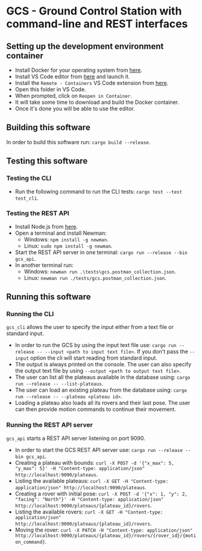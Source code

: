 # GCS - Ground Control Station with command-line and REST interfaces

## Setting up the development environment container
* Install Docker for your operating system from [here](https://www.docker.com/get-started).
* Install VS Code editor from [here](https://code.visualstudio.com/Download) and launch it.
* Install the `Remote - Containers` VS Code extension from [here](https://marketplace.visualstudio.com/items?itemName=ms-vscode-remote.remote-containers).
* Open this folder in VS Code.
* When prompted, click on `Reopen in Container`.
* It will take some time to download and build the Docker container.
* Once it's done you will be able to use the editor.

## Building this software
In order to build this software run: `cargo build --release`.

## Testing this software

### Testing the CLI
* Run the following command to run the CLI tests: `cargo test --test test_cli`.

### Testing the REST API
* Install Node.js from [here](https://nodejs.org/en/download/).
* Open a terminal and install Newman:
    * Windows: `npm install -g newman`.
    * Linux: `sudo npm install -g newman`.
* Start the REST API server in one terminal: `cargo run --release --bin gcs_api`.
* In another terminal run:
    * Windows: `newman run .\tests\gcs.postman_collection.json`.
    * Linux: `newman run ./tests/gcs.postman_collection.json`.

## Running this software

### Running the CLI
`gcs_cli` allows the user to specify the input either from a text file or standard input.
* In order to run the GCS by using the input text file use: `cargo run --release -- --input <path to input text file>`. If you don't pass the `--input` option the cli will start reading from standard input.
* The output is always printed on the console. The user can also specify the output text file by using `--output <path to output text file>`.
* The user can list all the plateaus available in the database using: `cargo run --release -- --list-plateaus`.
* The user can load an existing plateau from the database using: `cargo run --release -- --plateau <plateau id>`.
* Loading a plateau also loads all its rovers and their last pose. The user can then provide motion commands to continue their movement.

### Running the REST API server
`gcs_api` starts a REST API server listening on port 9090.
* In order to start the GCS REST API server use: `cargo run --release --bin gcs_api`.
* Creating a plateau with bounds: `curl -X POST -d '{"x_max": 5, "y_max": 5}' -H "Content-type: application/json" http://localhost:9090/plateaus`.
* Listing the available plateaus: `curl -X GET -H "Content-type: application/json" http://localhost:9090/plateaus`.
* Creating a rover with initial pose: `curl -X POST -d '{"x": 1, "y": 2, "facing": "North"}' -H "Content-type: application/json" http://localhost:9090/plateaus/{plateau_id}/rovers`.
* Listing the available rovers: `curl -X GET -H "Content-type: application/json" http://localhost:9090/plateaus/{plateau_id}/rovers`.
* Moving the rover: `curl -X PATCH -H "Content-type: application/json" http://localhost:9090/plateaus/{plateau_id}/rovers/{rover_id}/{motion_command}`.
